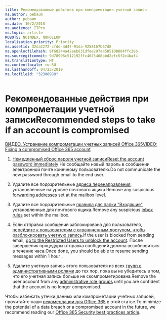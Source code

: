 ```yaml
---
title: Рекомендованные действия при компрометации учетной записи
ms.author: pebaum
author: pebaum
ms.date: 10/2/2018
ms.audience: ITPro
ms.topic: article
ROBOTS: NOINDEX, NOFOLLOW
localization_priority: Priority
ms.assetid: 32da2272-cfdd-4d47-91da-9258167b67d8
ms.openlocfilehash: 8f68244a42eeb831dfee297aa585108804ffc28b
ms.sourcegitcommit: 9d78905c512192ffc4675468abd2efc5f2e4baf4
ms.translationtype: HT
ms.contentlocale: ru-RU
ms.lasthandoff: 04/23/2019
ms.locfileid: "32388988"
---
```

# <a name="recommended-steps-to-take-if-an-account-is-compromised"></a><span data-ttu-id="5c660-102">Рекомендованные действия при компрометации учетной записи</span><span class="sxs-lookup"><span data-stu-id="5c660-102">Recommended steps to take if an account is compromised</span></span>

[<span data-ttu-id="5c660-103">ВИДЕО. Устранение компрометации учетных записей Office 365</span><span class="sxs-lookup"><span data-stu-id="5c660-103">VIDEO: Fixing a compromised Office 365 account</span></span>](https://www.microsoft.com/videoplayer/embed/RE2jvOb?pid=ocpVideo0-innerdiv-oneplayer&amp;postJsllMsg=true&amp;maskLevel=20&amp;autoplay=true)
  
1. [<span data-ttu-id="5c660-104">Немедленный сброс пароля учетной записи</span><span class="sxs-lookup"><span data-stu-id="5c660-104">Reset the account password immediately</span></span>](https://support.office.com/article/7a5d073b-7fae-4aa5-8f96-9ecd041aba9c) <span data-ttu-id="5c660-105">Не сообщайте новый пароль в сообщении электронной почте конечному пользователю.</span><span class="sxs-lookup"><span data-stu-id="5c660-105">Do not communicate the new password through email to the end user.</span></span> 
    
2. <span data-ttu-id="5c660-106">Удалите все подозрительные [адреса перенаправления](https://support.office.com/article/ab5eb117-0f22-4fa7-a662-3a6bdb0add74), установленные на уровне почтового ящика.</span><span class="sxs-lookup"><span data-stu-id="5c660-106">Remove any suspicious [forwarding addresses](https://support.office.com/article/ab5eb117-0f22-4fa7-a662-3a6bdb0add74) set at the mailbox level.</span></span> 
    
3. <span data-ttu-id="5c660-107">Удалите все подозрительные [правила для папки "Входящие"](https://support.office.com/article/1433E3A0-7FB0-4999-B536-50E05CB67FED), установленные для почтового ящика.</span><span class="sxs-lookup"><span data-stu-id="5c660-107">Remove any suspicious [inbox rules](https://support.office.com/article/1433E3A0-7FB0-4999-B536-50E05CB67FED) set within the mailbox.</span></span> 
    
4. <span data-ttu-id="5c660-108">Если отправка сообщений заблокирована для пользователя, [перейдите к пользователям с ограниченным доступом, чтобы разблокировать учетную запись](https://protection.office.com/?hash=/restrictedusers).</span><span class="sxs-lookup"><span data-stu-id="5c660-108">If the user is blocked from sending email, [go to the Restricted Users to unblock the account](https://protection.office.com/?hash=/restrictedusers).</span></span> <span data-ttu-id="5c660-109">После завершения процедуры отправка сообщений должна возобновиться в течение часа.</span><span class="sxs-lookup"><span data-stu-id="5c660-109">Once done, you should be able to resume sending messages  within 1 hour  .</span></span>
    
5. <span data-ttu-id="5c660-110">Удалите учетную запись этого пользователя из всех [групп с административными ролями](https://support.office.com/article/eac4d046-1afd-4f1a-85fc-8219c79e1504) до тех пор, пока вы не убедитесь в том, что его учетная запись больше не скомпрометирована.</span><span class="sxs-lookup"><span data-stu-id="5c660-110">Remove the user account from any [administrative role groups](https://support.office.com/article/eac4d046-1afd-4f1a-85fc-8219c79e1504) until you are confident that the account is no longer compromised.</span></span> 
    
<span data-ttu-id="5c660-111">Чтобы избежать утечки данных или компрометации учетных записей, прочитайте наши [рекомендации для Office 365](https://support.office.com/article/9295e396-e53d-49b9-ae9b-0b5828cdedc3) в этой статье.</span><span class="sxs-lookup"><span data-stu-id="5c660-111">To minimize the potential of a data breach or a compromised account in the future, we recommend reading our [Office 365 Security best practices article](https://support.office.com/article/9295e396-e53d-49b9-ae9b-0b5828cdedc3).</span></span>
  

